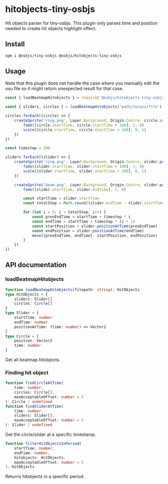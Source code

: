 # hitobjects-tiny-osbjs
Hit objects parser for tiny-osbjs. This plugin only parses time and position needed to create hit objects highlight effect.

## Install
```bash
npm i @osbjs/tiny-osbjs @osbjs/hitobjects-tiny-osbjs
```

## Usage
Note that this plugin does not handle the case where you manually edit the osu file so it might return unexpected result for that case.
```js
const { loadBeatmapHitobjects } = require('@osbjs/hitobjects-tiny-osbjs')

const { sliders, circles } = loadBeatmapHitobjects('path/to/osu/file')

circles.forEach((circle) => {
	createSprite('ring.png', Layer.Background, Origin.Centre, circle.position, () => {
		fade([circle.startTime, circle.startTime + 100], 1, 0)
		scale([circle.startTime, circle.startTime + 100], 0, 1)
	})
})

const timestep = 300

sliders.forEach((slider) => {
	createSprite('ring.png', Layer.Background, Origin.Centre, slider.positionAtTime(slider.startTime), () => {
		fade([slider.startTime, slider.startTime + 100], 1, 0)
		scale([slider.startTime, slider.startTime + 100], 0, 1)
	})

	createSprite('beam.png', Layer.Background, Origin.Centre, slider.positionAtTime(slider.startTime), () => {
		fade([slider.startTime, slider.endTime], 1, 0)

		const startTime = slider.startTime
		const totalStep = Math.round((slider.endTime - slider.startTime) / timestep)

		for (let i = 0; i < totalStep; i++) {
			const prevEndTime = startTime + timestep * i
			const endTime = startTime + timestep * (i + 1)
			const startPosition = slider.positionAtTime(prevEndTime)
			const endPosition = slider.positionAtTime(endTime)
			move([prevEndTime, endTime], startPosition, endPosition)
		}
	})
})
```

## API documentation
### loadBeatmapHitobjects
```ts
function loadBeatmapHitobjects(filepath: string): HitObjects
type HitObjects = {
	sliders: Slider[]
	circles: Circle[]
}
type Slider = {
	startTime: number
	endTime: number
	positionAtTime: (time: number) => Vector2
}
type Circle = {
	position: Vector2
	time: number
}
```
Get all beatmap hitobjects.

### Finding hit object
```ts
function findCircleAtTime(
	time: number, 
	circles: Circle[], 
	maxAcceptableOffset: number = 5
): Circle | undefined
function findSliderAtTime(
	time: number, 
	sliders: Slider[], 
	maxAcceptableOffset: number = 5
): Slider | undefined
```
Get the circle/slider at a specific timestamp.

```ts
function filterHitObjectsInPeriod(
	startTime: number,
	endTime: number,
	hitobjects: HitObjects,
	maxAcceptableOffset: number = 5
): HitObjects
```
Returns hitobjects in a specific period.

